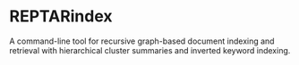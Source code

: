 # REPTARindex
A command-line tool for recursive graph-based document indexing and retrieval with hierarchical cluster summaries and inverted keyword indexing.
